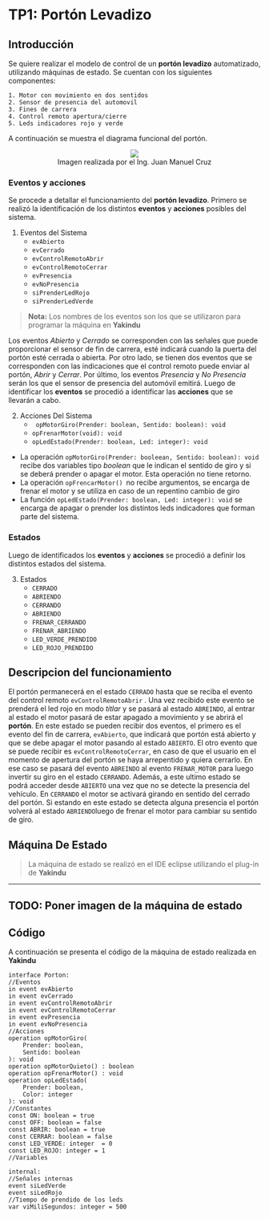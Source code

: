 # TP1: Portón Levadizo
## Introducción 
Se quiere realizar el modelo de control de un **portón levadizo** automatizado, utilizando máquinas de estado. Se cuentan con los siguientes componentes:
```
1. Motor con movimiento en dos sentidos
2. Sensor de presencia del automovil
3. Fines de carrera
4. Control remoto apertura/cierre
5. Leds indicadores rojo y verde
```
A continuación se muestra el diagrama funcional del portón.

<div style="align: center; text-align:center;">
<img src="http://drive.google.com/uc?export=view&id=1BF9C9t_fUU7K48wcl0_z1Dav8f5bp2n_" />
<div>Imagen realizada por el Ing. Juan Manuel Cruz</div>
</div>

### Eventos y acciones
Se procede a detallar el funcionamiento del **portón levadizo**. Primero se realizó la identificación de los distintos **eventos** y **acciones**  posibles del sistema.

1. Eventos del Sistema
	- `evAbierto`
	- `evCerrado`
	- `evControlRemotoAbrir`
	- `evControlRemotoCerrar`
	-  `evPresencia`
	- `evNoPresencia`
	- `siPrenderLedRojo`
	- `siPrenderLedVerde`

> **Nota:** Los nombres de los eventos son los que se utilizaron para programar la máquina en **Yakindu**

Los eventos *Abierto* y *Cerrado* se corresponden con las señales que puede proporcionar el sensor de fin de carrera, esté indicará cuando la puerta del portón esté cerrada o abierta. Por otro lado, se tienen dos eventos que se corresponden con las indicaciones que el control remoto puede enviar al portón, *Abrir* y *Cerrar*. Por último, los eventos *Presencia* y *No Presencia* serán los que el sensor de presencia del automóvil emitirá. Luego de identificar los **eventos** se procedió a identificar las **acciones** que se llevarán a cabo.

2. Acciones Del Sistema
	* ` opMotorGiro(Prender: boolean, Sentido: boolean): void`
	*  `opFrenarMotor(void): void`
	* `opLedEstado(Prender: boolean, Led: integer): void`

* La operación `opMotorGiro(Prender: booleean, Sentido: boolean): void` recibe dos variables tipo *boolean* que le indican el sentido de giro y si se deberá prender o apagar el motor. Esta operación no tiene retorno.
* La operación  `opFrencarMotor() `no recibe argumentos, se encarga de frenar el motor y se utiliza en caso de un repentino cambio de giro
* La función `opLedEstado(Prender: boolean, Led: integer): void` se encarga de apagar o prender los distintos leds indicadores que forman parte del sistema. 

### Estados
Luego de identificados los **eventos** y **acciones** se procedió a definir los distintos estados del sistema.

3.  Estados
	- `CERRADO`
	- `ABRIENDO`
	- `CERRANDO`
	- `ABRIENDO`
	- `FRENAR_CERRANDO`
	- `FRENAR_ABRIENDO`
	- `LED_VERDE_PRENDIDO`
	- `LED_ROJO_PRENDIDO`


## Descripcion del funcionamiento

El portón permanecerá en el estado `CERRADO` hasta que se reciba el evento del control remoto `evControlRemotoAbrir` . Una vez recibido este evento se prenderá el led rojo en modo *titlar* y se pasará al estado `ABREINDO`, al entrar al estado el motor pasará de estar apagado a movimiento y se abrirá el **portón**.  En este estado se pueden recibir dos eventos, el primero es el evento del fin de carrera, `evAbierto`, que indicará que portón está abierto y que se debe apagar el motor pasando al estado `ABIERTO`. El otro evento que se puede recibir es `evControlRemotoCerrar`, en caso de que el usuario en el momento de apertura del portón se haya arrepentido y quiera cerrarlo. En ese caso se pasará del evento `ABREINDO` al evento `FRENAR_MOTOR` para luego invertir su giro en el estado `CERRANDO`.  Además, a este ultimo estado se podrá acceder desde `ABIERTO` una vez que no se detecte la presencia del vehículo.  En `CERRANDO` el motor se activará girando en sentido del cerrado del portón. Si estando en este estado se detecta alguna presencia el portón volverá al estado `ABRIENDO`luego de frenar el motor para cambiar su sentido de giro. 

## Máquina De Estado
> La máquina de estado se realizó en el IDE eclipse utilizando el plug-in de **Yakindu**

---
TODO: Poner imagen de la máquina de estado
---

## Código

A continuación se presenta el código de la máquina de estado realizada en **Yakindu**

```
interface Porton:
//Eventos
in event evAbierto
in event evCerrado
in event evControlRemotoAbrir
in event evControlRemotoCerrar
in event evPresencia
in event evNoPresencia
//Acciones
operation opMotorGiro(
	Prender: boolean,
	Sentido: boolean
): void
operation opMotorQuieto() : boolean
operation opFrenarMotor() : void
operation opLedEstado(
	Prender: boolean,
	Color: integer
): void
//Constantes
const ON: boolean = true
const OFF: boolean = false
const ABRIR: boolean = true
const CERRAR: boolean = false
const LED_VERDE: integer  = 0
const LED_ROJO: integer = 1
//Variables

internal:
//Señales internas
event siLedVerde
event siLedRojo
//Tiempo de prendido de los leds
var viMiliSegundos: integer = 500
```
